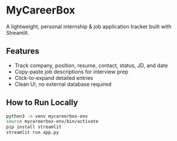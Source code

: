 # MyCareerBox

A lightweight, personal internship & job application tracker built with Streamlit.

## Features
- Track company, position, resume, contact, status, JD, and date
- Copy-paste job descriptions for interview prep
- Click-to-expand detailed entries
- Clean UI, no external database required

## How to Run Locally

```bash
python3 -m venv mycareerbox-env
source mycareerbox-env/bin/activate
pip install streamlit
streamlit run app.py